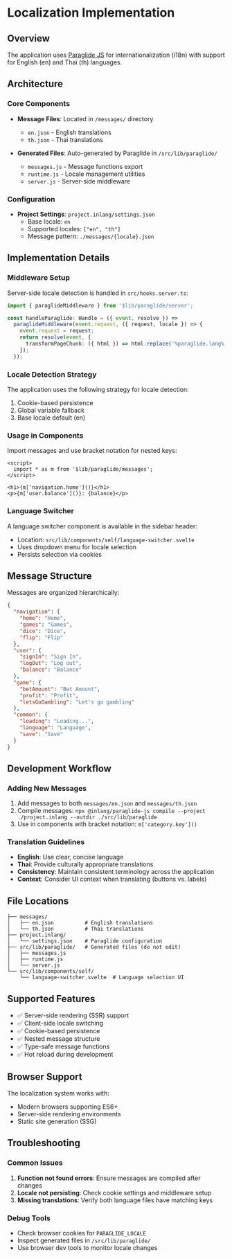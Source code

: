 # Localization Implementation

## Overview

The application uses [Paraglide JS](https://inlang.com/m/gerre34r) for internationalization (i18n) with support for English (en) and Thai (th) languages.

## Architecture

### Core Components

- **Message Files**: Located in `/messages/` directory
  - `en.json` - English translations
  - `th.json` - Thai translations

- **Generated Files**: Auto-generated by Paraglide in `/src/lib/paraglide/`
  - `messages.js` - Message functions export
  - `runtime.js` - Locale management utilities
  - `server.js` - Server-side middleware

### Configuration

- **Project Settings**: `project.inlang/settings.json`
  - Base locale: `en`
  - Supported locales: `["en", "th"]`
  - Message pattern: `./messages/{locale}.json`

## Implementation Details

### Middleware Setup

Server-side locale detection is handled in `src/hooks.server.ts`:

```typescript
import { paraglideMiddleware } from '$lib/paraglide/server';

const handleParaglide: Handle = ({ event, resolve }) =>
  paraglideMiddleware(event.request, ({ request, locale }) => {
    event.request = request;
    return resolve(event, {
      transformPageChunk: ({ html }) => html.replace('%paraglide.lang%', locale)
    });
  });
```

### Locale Detection Strategy

The application uses the following strategy for locale detection:
1. Cookie-based persistence
2. Global variable fallback  
3. Base locale default (en)

### Usage in Components

Import messages and use bracket notation for nested keys:

```svelte
<script>
  import * as m from '$lib/paraglide/messages';
</script>

<h1>{m['navigation.home']()}</h1>
<p>{m['user.balance']()}: {balance}</p>
```

### Language Switcher

A language switcher component is available in the sidebar header:
- Location: `src/lib/components/self/language-switcher.svelte`
- Uses dropdown menu for locale selection
- Persists selection via cookies

## Message Structure

Messages are organized hierarchically:

```json
{
  "navigation": {
    "home": "Home",
    "games": "Games",
    "dice": "Dice",
    "flip": "Flip"
  },
  "user": {
    "signIn": "Sign In",
    "logOut": "Log out",
    "balance": "Balance"
  },
  "game": {
    "betAmount": "Bet Amount",
    "profit": "Profit",
    "letsGoGambling": "Let's go gambling"
  },
  "common": {
    "loading": "Loading...",
    "language": "Language",
    "save": "Save"
  }
}
```

## Development Workflow

### Adding New Messages

1. Add messages to both `messages/en.json` and `messages/th.json`
2. Compile messages: `npx @inlang/paraglide-js compile --project ./project.inlang --outdir ./src/lib/paraglide`
3. Use in components with bracket notation: `m['category.key']()`

### Translation Guidelines

- **English**: Use clear, concise language
- **Thai**: Provide culturally appropriate translations
- **Consistency**: Maintain consistent terminology across the application
- **Context**: Consider UI context when translating (buttons vs. labels)

## File Locations

```
├── messages/
│   ├── en.json          # English translations
│   └── th.json          # Thai translations
├── project.inlang/
│   └── settings.json    # Paraglide configuration
├── src/lib/paraglide/   # Generated files (do not edit)
│   ├── messages.js
│   ├── runtime.js
│   └── server.js
└── src/lib/components/self/
    └── language-switcher.svelte  # Language selection UI
```

## Supported Features

- ✅ Server-side rendering (SSR) support
- ✅ Client-side locale switching
- ✅ Cookie-based persistence
- ✅ Nested message structure
- ✅ Type-safe message functions
- ✅ Hot reload during development

## Browser Support

The localization system works with:
- Modern browsers supporting ES6+
- Server-side rendering environments
- Static site generation (SSG)

## Troubleshooting

### Common Issues

1. **Function not found errors**: Ensure messages are compiled after changes
2. **Locale not persisting**: Check cookie settings and middleware setup
3. **Missing translations**: Verify both language files have matching keys

### Debug Tools

- Check browser cookies for `PARAGLIDE_LOCALE`
- Inspect generated files in `/src/lib/paraglide/`
- Use browser dev tools to monitor locale changes
